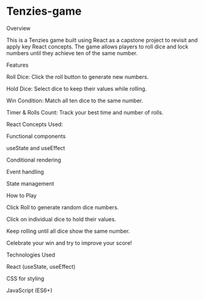# Tenzies-game
Overview

This is a Tenzies game built using React as a capstone project to revisit and apply key React concepts. The game allows players to roll dice and lock numbers until they achieve ten of the same number.

Features

Roll Dice: Click the roll button to generate new numbers.

Hold Dice: Select dice to keep their values while rolling.

Win Condition: Match all ten dice to the same number.

Timer & Rolls Count: Track your best time and number of rolls.

React Concepts Used:

Functional components

useState and useEffect

Conditional rendering

Event handling

State management

How to Play

Click Roll to generate random dice numbers.

Click on individual dice to hold their values.

Keep rolling until all dice show the same number.

Celebrate your win and try to improve your score!

Technologies Used

React (useState, useEffect)

CSS for styling

JavaScript (ES6+)


